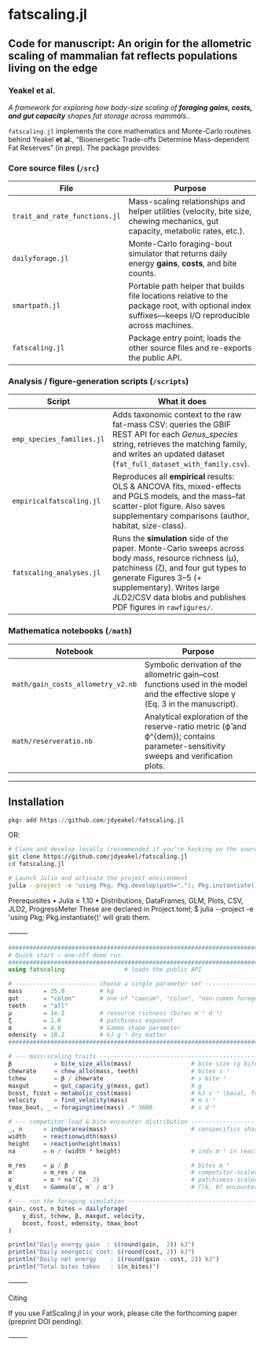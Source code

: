 # fatscaling.jl
## Code for manuscript: An origin for the allometric scaling of mammalian fat reflects populations living on the edge  
### Yeakel et al.  

*A framework for exploring how body-size scaling of **foraging gains, costs, and gut capacity** shapes fat storage across mammals.*. 

`fatscaling.jl` implements the core mathematics and Monte-Carlo routines behind Yeakel **et al.**, “Bioenergetic Trade-offs Determine Mass-dependent Fat Reserves” (in prep).  The package provides:  

### Core source files (`/src`)

| File | Purpose |
|------|---------|
| `trait_and_rate_functions.jl` | Mass-scaling relationships and helper utilities (velocity, bite size, chewing mechanics, gut capacity, metabolic rates, etc.). |
| `dailyforage.jl` | Monte-Carlo foraging-bout simulator that returns daily energy **gains**, **costs**, and bite counts. |
| `smartpath.jl` | Portable path helper that builds file locations relative to the package root, with optional index suffixes—keeps I/O reproducible across machines. |
| `fatscaling.jl` | Package entry point; loads the other source files and re-exports the public API. |

<!-- Scripts table will be added once analysis notebooks are finalized -->

### Analysis / figure-generation scripts (`/scripts`)

| Script | What it does |
|--------|--------------|
| `emp_species_families.jl` | Adds taxonomic context to the raw fat-mass CSV: queries the GBIF REST API for each *Genus_species* string, retrieves the matching family, and writes an updated dataset (`fat_full_dataset_with_family.csv`). |
| `empiricalfatscaling.jl` | Reproduces all **empirical** results: OLS & ANCOVA fits, mixed-effects and PGLS models, and the mass–fat scatter-plot figure. Also saves supplementary comparisons (author, habitat, size-class). |
| `fatscaling_analyses.jl` | Runs the **simulation** side of the paper. Monte-Carlo sweeps across body mass, resource richness (μ), patchiness (ζ), and four gut types to generate Figures 3–5 (+ supplementary). Writes large JLD2/CSV data blobs and publishes PDF figures in `rawfigures/`. |

### Mathematica notebooks (`/math`)

| Notebook | Purpose |
|----------|---------|
| `math/gain_costs_allometry_v2.nb` | Symbolic derivation of the allometric gain–cost functions used in the model and the effective slope γ (Eq. 3 in the manuscript). |
| `math/reserveratio.nb` | Analytical exploration of the reserve-ratio metric (ϕ̂ and ϕ^{dem}); contains parameter-sensitivity sweeps and verification plots. |


---

## Installation
```julia
pkg> add https://github.com/jdyeakel/fatscaling.jl
```

OR:  
```bash
# Clone and develop locally (recommended if you’re hacking on the source)
git clone https://github.com/jdyeakel/fatscaling.jl
cd fatscaling.jl

# Launch Julia and activate the project environment
julia --project -e 'using Pkg; Pkg.develop(path="."); Pkg.instantiate()'
```

Prerequisites
	•	Julia ≥ 1.10
	•	Distributions, DataFrames, GLM, Plots, CSV, JLD2, ProgressMeter
These are declared in Project.toml; $ julia --project -e 'using Pkg; Pkg.instantiate()' will grab them.

⸻

```julia
###############################################################################
# Quick start – one-off demo run
###############################################################################
using fatscaling                 # loads the public API

# ----------------------- choose a single parameter set -----------------------
mass      = 35.0          # kg
gut       = "colon"       # one of "caecum", "colon", "non-rumen foregut", "rumen foregut"
teeth     = "all"
μ         = 1e-2          # resource richness (bites m⁻² d⁻¹)
ζ         = 1.0           # patchiness exponent
α         = 4.0           # Gamma shape parameter
edensity  = 18.2          # kJ g⁻¹ dry matter
###############################################################################

# --- mass-scaling traits -----------------------------------------------------
β            = bite_size_allo(mass)                 # bite size (g bite⁻¹)
chewrate     = chew_allo(mass, teeth)               # bites s⁻¹
tchew        = β / chewrate                         # s bite⁻¹
maxgut       = gut_capacity_g(mass, gut)            # g
bcost, fcost = metabolic_cost(mass)                 # kJ s⁻¹ (basal, foraging)
velocity     = find_velocity(mass)                  # m s⁻¹
tmax_bout, _ = foragingtime(mass) .* 3600           # s d⁻¹

# --- competitor load & bite-encounter distribution ---------------------------
_, n      = indperarea(mass)                        # conspecifics sharing patch
width     = reactionwidth(mass)
height    = reactionheight(mass)
na        = n / (width * height)                    # inds m⁻² in reaction plane

m_res     = μ / β                                   # bites m⁻²
m′        = m_res / na                              # competitor-scaled bite density
α′        = α * na^(ζ - 2)                          # patchiness-scaled shape
γ_dist    = Gamma(α′, m′ / α′)                      # Γ(k, θ) encounter distribution

# --- run the foraging simulation --------------------------------------------
gain, cost, n_bites = dailyforage(
    γ_dist, tchew, β, maxgut, velocity,
    bcost, fcost, edensity, tmax_bout
)

println("Daily energy gain  : $(round(gain,  2)) kJ")
println("Daily energetic cost: $(round(cost, 2)) kJ")
println("Daily net energy    : $(round(gain - cost, 2)) kJ")
println("Total bites taken   : $(n_bites)")
```



⸻

Citing

If you use FatScaling.jl in your work, please cite the forthcoming paper (preprint DOI pending).  


⸻

